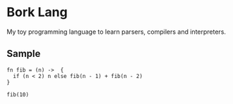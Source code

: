 # Bork Lang

My toy programming language to learn parsers, compilers and interpreters.

## Sample

```
fn fib = (n) ->  {
  if (n < 2) n else fib(n - 1) + fib(n - 2)
}

fib(10)
```